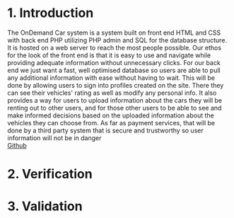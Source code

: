 # 1. Introduction
The OnDemand Car system is a system built on front end HTML and CSS with back end PHP utilizing PHP admin and SQL for the database structure. It is hosted on a web server to reach the most people possible. Our ethos for the look of the front end is that it is easy to use and navigate while providing adequate information without unnecessary clicks. For our back end we just want a fast, well optimised database so users are able to pull any additional information with ease without having to wait. This will be done by allowing users to sign into profiles created on the site. There they can see their vehicles' rating as well as modify any personal info. It also provides a way for users to upload information about the cars they will be renting out to other users, and for those other users to be able to see and make informed decisions based on the uploaded information about the vehicles they can choose from. As far as payment services, that will be done by a third party system that is secure and trustworthy so user information will not be in danger\
[Github](https://github.com/cmchone5155/On-Demand-Car)
# 2. Verification

# 3. Validation



